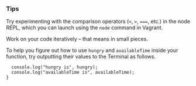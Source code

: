 ### Tips

Try experimenting with the comparison operators (`<`, `>`, `===`, etc.) in the node REPL, which you can launch using the `node` command in Vagrant.

Work on your code iteratively – that means in small pieces. 

To help you figure out how to use `hungry` and `availableTime` inside your function, try outputting their values to the Terminal as follows.


```function whatToDoForLunch(hungry, availableTime) {
  console.log("hungry is", hungry);
  console.log("availableTime is", availableTime);
}
```


